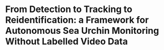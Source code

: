 # From Detection to Tracking to Reidentification: a Framework for Autonomous Sea Urchin Monitoring Without Labelled Video Data
